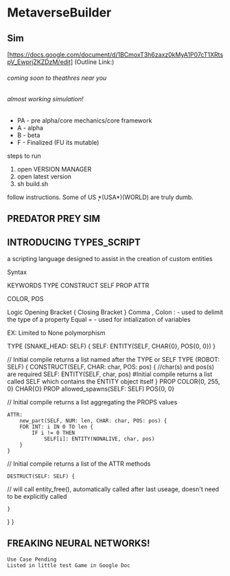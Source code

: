 # MetaverseBuilder
## Sim

[https://docs.google.com/document/d/1BCmoxT3h6zaxz0kMyA1P07cT1XRtspV_EwprjZKZDzM/edit] (Outline Link:)


###### coming soon to theathres near you 
###### almost working simulation!


* PA - pre alpha/core mechanics/core framework 
* A - alpha
* B - beta 
* F - Finalized (FU its mutable)

steps to run 
1) open VERSION MANAGER
2) open latest version
3) sh build.sh

follow instructions. Some of US ̨*(USA*)(WORLD) are truly dumb.

## PREDATOR PREY SIM

## INTRODUCING TYPES_SCRIPT
  a scripting language designed to assist in the creation of custom entities


Syntax

KEYWORDS
TYPE
    CONSTRUCT 
    SELF
    PROP
    ATTR

COLOR, POS 

Logic
Opening Bracket {
Closing Bracket }
Comma ,
Colon :
    - used to delimit the type of a property
Equal =
    - used for intialization of variables 

EX:
Limited to None polymorphism

TYPE (SNAKE_HEAD: SELF) {
    SELF: ENTITY(SELF, CHAR{0}, POS{0, 0})
}

// Initial compile returns a list named after the TYPE or SELF 
TYPE (ROBOT: SELF) {
	CONSTRUCT(SELF, CHAR: char, POS: pos) { //char(s) and pos(s) are required
        SELF: ENTITY(SELF, char, pos) 
    #Initial compile returns a list called SELF which contains the ENTITY object itself 
    }
	PROP
		COLOR{0, 255, 0} 
		CHAR{O}
	PROP
        allowed_spawns(SELF: SELF)
            POS{0, 0}
    
// Initial compile returns a list aggregating the PROPS values 

	ATTR:
		new_part(SELF, NUM: len, CHAR: char, POS: pos) {
        FOR INT: i IN 0 TO len { 
            IF i != 0 THEN
                SELF[i]: ENTITY(NONALIVE, char, pos) 
        }
    }
// Initial compile returns a list of the ATTR methods 


	DESTRUCT(SELF: SELF) {
 // will call entity_free(), automatically called after last useage, doesn't need to be explicitly called

    }
}
}

## FREAKING NEURAL NETWORKS!
	Use Case Pending
	Listed in little test Game in Google Doc

